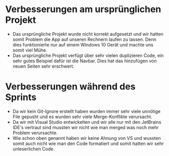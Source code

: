 # Verbesserungen am ursprünglichen Projekt

* Das ursprüngliche Projekt wurde nicht korrekt aufgesetzt und wir hatten somit Problem die App auf unseren Rechnern laufen zu lassen. Denn dies funktionierte nur auf einem Windows 10 Gerät und machte uns somit viel Mühe. 
* Das ursprüngliche Projekt verfügt über sehr vielen duplizieren Code, ein sehr gutes Beispiel dafür ist die Navbar. Dies hat das hinzufügen von neuen Seiten sehr erschwert. 

# Verbesserungen während des Sprints

* Da wir kein Git-Ignore erstellt haben wurden immer sehr viele unnötige File gepusht und es wurden sehr viele Merge-Konflikte verursacht.
* Da wir mit Visual Studio entwickelten und wir alle nur mit den JetBrains IDE's vertraut sind mussten wir nicht wie man merged was noch mehr Problem verursachte. 
* Wie schon oben genannt haben wir keine Ahnung von VS und wussten somit auch nicht wie man den Code formatiert und somit hatten wir sehr unleserlichen Code.